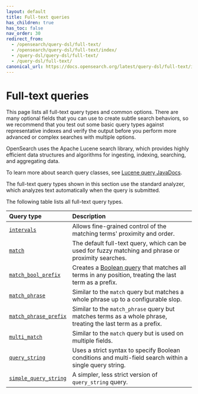 ```yaml
---
layout: default
title: Full-text queries
has_children: true
has_toc: false
nav_order: 30
redirect_from:
  - /opensearch/query-dsl/full-text/
  - /opensearch/query-dsl/full-text/index/
  - /query-dsl/query-dsl/full-text/
  - /query-dsl/full-text/
canonical_url: https://docs.opensearch.org/latest/query-dsl/full-text/index/
---
```


# Full-text queries

This page lists all full-text query types and common options. There are many optional fields that you can use to create subtle search behaviors, so we recommend that you test out some basic query types against representative indexes and verify the output before you perform more advanced or complex searches with multiple options.

OpenSearch uses the Apache Lucene search library, which provides highly efficient data structures and algorithms for ingesting, indexing, searching, and aggregating data.

To learn more about search query classes, see [Lucene query JavaDocs](https://lucene.apache.org/core/8_9_0/core/org/apache/lucene/search/Query.html).

The full-text query types shown in this section use the standard analyzer, which analyzes text automatically when the query is submitted.

The following table lists all full-text query types.

Query type | Description
:--- | :--- 
[`intervals`]({{site.url}}{{site.baseurl}}/query-dsl/full-text/intervals/) | Allows fine-grained control of the matching terms' proximity and order. 
[`match`]({{site.url}}{{site.baseurl}}/query-dsl/full-text/match/) | The default full-text query, which can be used for fuzzy matching and phrase or proximity searches.
[`match_bool_prefix`]({{site.url}}{{site.baseurl}}/query-dsl/full-text/match-bool-prefix/) | Creates a [Boolean query]({{site.url}}{{site.baseurl}}/query-dsl/compound/bool/) that matches all terms in any position, treating the last term as a prefix.
[`match_phrase`]({{site.url}}{{site.baseurl}}/query-dsl/full-text/match-phrase/) | Similar to the `match` query but matches a whole phrase up to a configurable slop.
[`match_phrase_prefix`]({{site.url}}{{site.baseurl}}/query-dsl/full-text/match-phrase-prefix/) | Similar to the `match_phrase` query but matches terms as a whole phrase, treating the last term as a prefix.
[`multi_match`]({{site.url}}{{site.baseurl}}/query-dsl/full-text/multi-match/) | Similar to the `match` query but is used on multiple fields.
[`query_string`]({{site.url}}{{site.baseurl}}/query-dsl/full-text/query-string/) | Uses a strict syntax to specify Boolean conditions and multi-field search within a single query string. 
[`simple_query_string`]({{site.url}}{{site.baseurl}}/query-dsl/full-text/simple-query-string/) | A simpler, less strict version of `query_string` query. 
